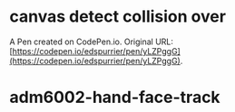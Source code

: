 # canvas detect collision over

A Pen created on CodePen.io. Original URL: [https://codepen.io/edspurrier/pen/yLZPggG](https://codepen.io/edspurrier/pen/yLZPggG).

# adm6002-hand-face-track
